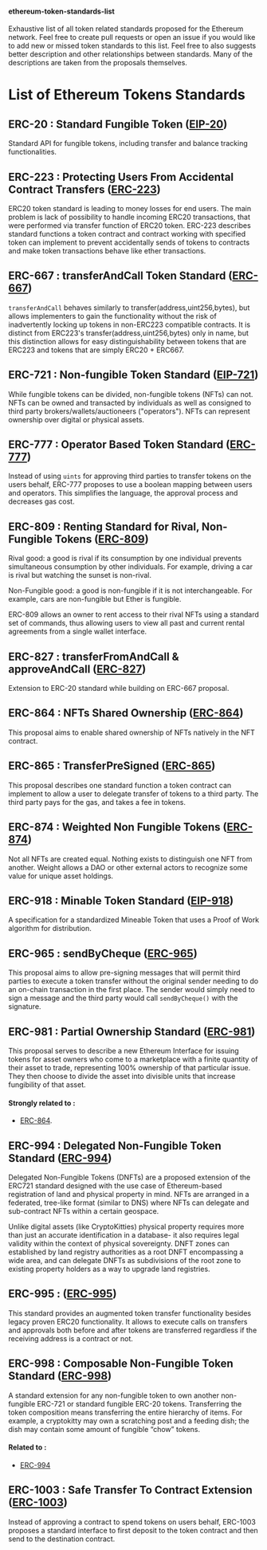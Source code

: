 #### ethereum-token-standards-list
Exhaustive list of all token related standards proposed for the Ethereum network. Feel free to create pull requests or open an issue if you would like to add new or missed token standards to this list. Feel free to also suggests better description and other relationships between standards. Many of the descriptions are taken from the proposals themselves. 


# List of Ethereum Tokens Standards
## ERC-20 : Standard Fungible Token ([EIP-20](https://github.com/ethereum/EIPs/blob/master/EIPS/eip-20.md))
Standard API for fungible tokens, including transfer and balance tracking functionalities. 

## ERC-223 : Protecting Users From Accidental Contract Transfers ([ERC-223](https://github.com/ethereum/EIPs/issues/223))
ERC20 token standard is leading to money losses for end users. The main problem is lack of possibility to handle incoming ERC20 transactions, that were performed via transfer function of ERC20 token. ERC-223 describes standard functions a token contract and contract working with specified token can implement to prevent accidentally sends of tokens to contracts and make token transactions behave like ether transactions.

## ERC-667 : transferAndCall Token Standard ([ERC-667](https://github.com/ethereum/EIPs/issues/677))
`transferAndCall` behaves similarly to transfer(address,uint256,bytes), but allows implementers to gain the functionality without the risk of inadvertently locking up tokens in non-ERC223 compatible contracts. It is distinct from ERC223's transfer(address,uint256,bytes) only in name, but this distinction allows for easy distinguishability between tokens that are ERC223 and tokens that are simply ERC20 + ERC667.

## ERC-721 : Non-fungible Token Standard ([EIP-721](https://github.com/ethereum/EIPs/blob/master/EIPS/eip-721.md))
While fungible tokens can be divided, non-fungible tokens (NFTs) can not.  NFTs can be owned and transacted by individuals as well as consigned to third party brokers/wallets/auctioneers ("operators"). NFTs can represent ownership over digital or physical assets.

## ERC-777 : Operator Based Token Standard ([ERC-777](https://github.com/ethereum/EIPs/issues/777))
Instead of using `uints` for approving third parties to transfer tokens on the users behalf, ERC-777 proposes to use a boolean mapping between users and operators. This simplifies the language, the approval process and decreases gas cost. 

## ERC-809 : Renting Standard for Rival, Non-Fungible Tokens ([ERC-809](https://github.com/ethereum/EIPs/issues/809))
Rival good: a good is rival if its consumption by one individual prevents simultaneous consumption by other individuals. For example, driving a car is rival but watching the sunset is non-rival.

Non-Fungible good: a good is non-fungible if it is not interchangeable. For example, cars are non-fungible but Ether is fungible.

ERC-809 allows an owner to rent access to their rival NFTs using a standard set of commands, thus allowing users to view all past and current rental agreements from a single wallet interface.

## ERC-827 : transferFromAndCall & approveAndCall ([ERC-827](https://github.com/ethereum/EIPs/issues/827)) 
Extension to ERC-20 standard while building on ERC-667 proposal. 

## ERC-864 : NFTs Shared Ownership ([ERC-864](https://github.com/ethereum/EIPs/issues/864))
This proposal aims to enable shared ownership of NFTs natively in the NFT contract. 

## ERC-865 : TransferPreSigned ([ERC-865](https://github.com/ethereum/EIPs/issues/865))
This proposal describes one standard function a token contract can implement to allow a user to delegate transfer of tokens to a third party. The third party pays for the gas, and takes a fee in tokens.

## ERC-874 : Weighted Non Fungible Tokens ([ERC-874](https://github.com/ethereum/EIPs/pull/874))
Not all NFTs are created equal. Nothing exists to distinguish one NFT from another. Weight allows a DAO or other external actors to recognize some value for unique asset holdings.

## ERC-918 : Minable Token Standard ([EIP-918](https://github.com/ethereum/EIPs/blob/master/EIPS/eip-918.md))
A specification for a standardized Mineable Token that uses a Proof of Work algorithm for distribution.

## ERC-965 : sendByCheque ([ERC-965](https://github.com/ethereum/EIPs/issues/965))
This proposal aims to allow pre-signing messages that will permit third parties to execute a token transfer without the original sender needing to do an on-chain transaction in the first place. The sender would simply need to sign a message and the third party would call `sendByCheque()` with the signature.

## ERC-981 : Partial Ownership Standard ([ERC-981](https://github.com/ethereum/EIPs/issues/981))
This proposal serves to describe a new Ethereum Interface for issuing tokens for asset owners who come to a marketplace with a finite quantity of their asset to trade, representing 100% ownership of that particular issue. They then choose to divide the asset into divisible units that increase fungibility of that asset.

#### Strongly related to : 
* [ERC-864](https://github.com/ethereum/EIPs/issues/864). 

## ERC-994 : Delegated Non-Fungible Token Standard ([ERC-994](https://github.com/ethereum/EIPs/issues/994))
Delegated Non-Fungible Tokens (DNFTs) are a proposed extension of the ERC721 standard designed with the use case of Ethereum-based registration of land and physical property in mind. NFTs are arranged in a federated, tree-like format (similar to DNS) where NFTs can delegate and sub-contract NFTs within a certain geospace.

Unlike digital assets (like CryptoKitties) physical property requires more than just an accurate identification in a database- it also requires legal validity within the context of physical sovereignty. DNFT zones can established by land registry authorities as a root DNFT encompassing a wide area, and can delegate DNFTs as subdivisions of the root zone to existing property holders as a way to upgrade land registries. 

## ERC-995 : ([ERC-995](https://github.com/ethereum/EIPs/issues/995))
This standard provides an augmented token transfer functionality besides legacy proven ERC20 functionality. It allows to execute calls on transfers and approvals both before and after tokens are transferred regardless if the receiving address is a contract or not.

## ERC-998 : Composable Non-Fungible Token Standard ([ERC-998](https://github.com/ethereum/EIPs/issues/998))
A standard extension for any non-fungible token to own another non-fungible ERC-721 or standard fungible ERC-20 tokens. Transferring the token composition means transferring the entire hierarchy of items. For example, a cryptokitty may own a scratching post and a feeding dish; the dish may contain some amount of fungible “chow” tokens.

#### Related to : 
+ [ERC-994](https://github.com/ethereum/EIPs/issues/994)

## ERC-1003 : Safe Transfer To Contract Extension ([ERC-1003](https://github.com/ethereum/EIPs/issues/1003))
Instead of approving a contract to spend tokens on users behalf, ERC-1003 proposes a standard interface to first deposit to the token contract and then send to the destination contract.
